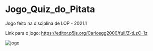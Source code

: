 # Jogo_Quiz_do_Pitata
Jogo feito na disciplina de LOP - 2021.1

Link para o jogo:
https://editor.p5js.org/Carlosgg2000/full/Z-tLzC-1z

![jogo](Jogo_Quiz_do_Pirata/imagens/FundoFrente.png)
